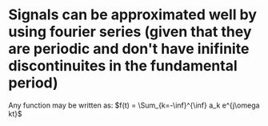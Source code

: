 # Signals can be approximated well by using fourier series (given that they are periodic and don't have inifinite discontinuites in the fundamental period)
Any function may be written as:
$f(t) = \Sum_{k=-\inf}^{\inf} a_k e^{j\omega kt}$
